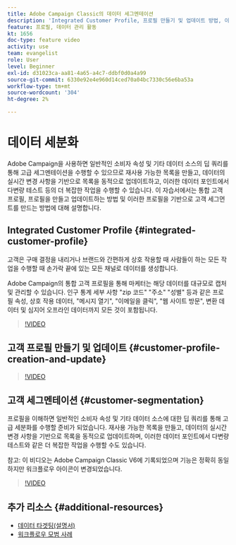 ```yaml
---
title: Adobe Campaign Classic의 데이터 세그멘테이션
description: 'Integrated Customer Profile, 프로필 만들기 및 업데이트 방법, 이러한 프로필을 기반으로 고객 세그먼트를 만드는 방법을 알아봅니다. '
feature: 프로필, 데이터 관리 활동
kt: 1656
doc-type: feature video
activity: use
team: evangelist
role: User
level: Beginner
exl-id: d31023ca-aa81-4a65-a4c7-ddbf0d0a4a99
source-git-commit: 6330e92e4e960d14ced70a04bc7330c56e6ba53a
workflow-type: tm+mt
source-wordcount: '304'
ht-degree: 2%

---
```


# 데이터 세분화

Adobe Campaign을 사용하면 일반적인 소비자 속성 및 기타 데이터 소스의 딥 쿼리를 통해 고급 세그멘테이션을 수행할 수 있으므로 재사용 가능한 목록을 만들고, 데이터의 실시간 변경 사항을 기반으로 목록을 동적으로 업데이트하고, 이러한 데이터 포인트에서 다변량 테스트 등의 더 복잡한 작업을 수행할 수 있습니다. 이 자습서에서는 통합 고객 프로필, 프로필을 만들고 업데이트하는 방법 및 이러한 프로필을 기반으로 고객 세그먼트를 만드는 방법에 대해 설명합니다.

## Integrated Customer Profile {#integrated-customer-profile}

고객은 구매 결정을 내리거나 브랜드와 간편하게 상호 작용할 때 사람들이 하는 모든 작업을 수행할 때 손가락 끝에 있는 모든 채널로 데이터를 생성합니다.

Adobe Campaign의 통합 고객 프로필을 통해 마케터는 해당 데이터를 대규모로 캡처 및 관리할 수 있습니다. 인구 통계 세부 사항 &quot;zip 코드&quot; &quot;주소&quot; &quot;성별&quot; 등과 같은 프로필 속성, 상호 작용 데이터, &quot;메시지 열기&quot;, &quot;이메일을 클릭&quot;, &quot;웹 사이트 방문&quot;, 변환 데이터 및 심지어 오프라인 데이터까지 모든 것이 포함됩니다.

>[!VIDEO](https://video.tv.adobe.com/v/23629?quality=12)

## 고객 프로필 만들기 및 업데이트 {#customer-profile-creation-and-update}

>[!VIDEO](https://video.tv.adobe.com/v/23632?quality=12)

## 고객 세그멘테이션  {#customer-segmentation}

프로필을 이해하면 일반적인 소비자 속성 및 기타 데이터 소스에 대한 딥 쿼리를 통해 고급 세분화를 수행할 준비가 되었습니다. 재사용 가능한 목록을 만들고, 데이터의 실시간 변경 사항을 기반으로 목록을 동적으로 업데이트하며, 이러한 데이터 포인트에서 다변량 테스트와 같은 더 복잡한 작업을 수행할 수도 있습니다.

참고: 이 비디오는 Adobe Campaign Classic V6에 기록되었으며 기능은 정확히 동일하지만 워크플로우 아이콘이 변경되었습니다.

>[!VIDEO](https://video.tv.adobe.com/v/23635?quality=12)

## 추가 리소스 {#additional-resources}

* [데이터 타겟팅(설명서)](https://experienceleague.adobe.com/docs/campaign-classic/using/automating-with-workflows/introduction/targeting-data.html)
* [워크플로우 모범 사례](https://experienceleague.adobe.com/docs/campaign-classic/using/automating-with-workflows/introduction/workflow-best-practices.html)
